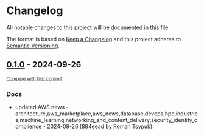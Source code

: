 # Changelog

All notable changes to this project will be documented in this file.

The format is based on [Keep a Changelog](http://keepachangelog.com/en/1.0.0/)
and this project adheres to [Semantic Versioning](http://semver.org/spec/v2.0.0.html).

<!-- insertion marker -->
## [0.1.0](https://github.com/tsypuk/aws-news/releases/tag/ver-2024-09-260.1.0) - 2024-09-26

<small>[Compare with first commit](https://github.com/tsypuk/aws-news/compare/d71a7aa3aaa87188ba9f9ca5a65d8317e4e5f22f...ver-2024-09-26)</small>

### Docs

- updated AWS news - architecture,aws_marketplace,aws_news,database,devops,hpc,industries,machine_learning,networking_and_content_delivery,security_identity_complience - 2024-09-26 ([884eead](https://github.com/tsypuk/aws-news/commit/884eead842f40ac02dbeb53136ff2d098f61786d) by Roman Tsypuk).

